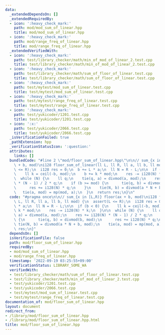 ```yaml
---
data:
  _extendedDependsOn: []
  _extendedRequiredBy:
  - icon: ':heavy_check_mark:'
    path: mod/mod_sum_of_linear.hpp
    title: mod/mod_sum_of_linear.hpp
  - icon: ':heavy_check_mark:'
    path: mod/range_freq_of_linear.hpp
    title: mod/range_freq_of_linear.hpp
  _extendedVerifiedWith:
  - icon: ':heavy_check_mark:'
    path: test/library_checker/math/min_of_mod_of_linear_2.test.cpp
    title: test/library_checker/math/min_of_mod_of_linear_2.test.cpp
  - icon: ':heavy_check_mark:'
    path: test/library_checker/math/sum_of_floor_of_linear.test.cpp
    title: test/library_checker/math/sum_of_floor_of_linear.test.cpp
  - icon: ':heavy_check_mark:'
    path: test/mytest/mod_sum_of_linear.test.cpp
    title: test/mytest/mod_sum_of_linear.test.cpp
  - icon: ':heavy_check_mark:'
    path: test/mytest/range_freq_of_linear.test.cpp
    title: test/mytest/range_freq_of_linear.test.cpp
  - icon: ':heavy_check_mark:'
    path: test/yukicoder/1201.test.cpp
    title: test/yukicoder/1201.test.cpp
  - icon: ':x:'
    path: test/yukicoder/2066.test.cpp
    title: test/yukicoder/2066.test.cpp
  _isVerificationFailed: true
  _pathExtension: hpp
  _verificationStatusIcon: ':question:'
  attributes:
    links: []
  bundledCode: "#line 2 \"mod/floor_sum_of_linear.hpp\"\n\n// sum_{x in [L,R)} floor(ax\
    \ + b, mod)\ni128 floor_sum_of_linear(ll L, ll R, ll a, ll b, ll mod) {\n  assert(L\
    \ <= R);\n  i128 res = 0;\n  b += L * a;\n  ll N = R - L;\n\n  if (b < 0) {\n\
    \    ll k = ceil(-b, mod);\n    b += k * mod;\n    res -= i128(N) * k;\n  }\n\n\
    \  while (N) {\n    ll q;\n    tie(q, a) = divmod(a, mod);\n    res += i128(N)\
    \ * (N - 1) / 2 * q;\n    if (b >= mod) {\n      tie(q, b) = divmod(b, mod);\n\
    \      res += i128(N) * q;\n    }\n    tie(N, b) = divmod(a * N + b, mod);\n \
    \   tie(a, mod) = mp(mod, a);\n  }\n  return res;\n}\n"
  code: "#pragma once\n\n// sum_{x in [L,R)} floor(ax + b, mod)\ni128 floor_sum_of_linear(ll\
    \ L, ll R, ll a, ll b, ll mod) {\n  assert(L <= R);\n  i128 res = 0;\n  b += L\
    \ * a;\n  ll N = R - L;\n\n  if (b < 0) {\n    ll k = ceil(-b, mod);\n    b +=\
    \ k * mod;\n    res -= i128(N) * k;\n  }\n\n  while (N) {\n    ll q;\n    tie(q,\
    \ a) = divmod(a, mod);\n    res += i128(N) * (N - 1) / 2 * q;\n    if (b >= mod)\
    \ {\n      tie(q, b) = divmod(b, mod);\n      res += i128(N) * q;\n    }\n   \
    \ tie(N, b) = divmod(a * N + b, mod);\n    tie(a, mod) = mp(mod, a);\n  }\n  return\
    \ res;\n}"
  dependsOn: []
  isVerificationFile: false
  path: mod/floor_sum_of_linear.hpp
  requiredBy:
  - mod/mod_sum_of_linear.hpp
  - mod/range_freq_of_linear.hpp
  timestamp: '2022-09-19 03:25:55+09:00'
  verificationStatus: LIBRARY_SOME_WA
  verifiedWith:
  - test/library_checker/math/sum_of_floor_of_linear.test.cpp
  - test/library_checker/math/min_of_mod_of_linear_2.test.cpp
  - test/yukicoder/1201.test.cpp
  - test/yukicoder/2066.test.cpp
  - test/mytest/mod_sum_of_linear.test.cpp
  - test/mytest/range_freq_of_linear.test.cpp
documentation_of: mod/floor_sum_of_linear.hpp
layout: document
redirect_from:
- /library/mod/floor_sum_of_linear.hpp
- /library/mod/floor_sum_of_linear.hpp.html
title: mod/floor_sum_of_linear.hpp
---
```

